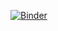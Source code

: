 [![Binder](https://mybinder.org/badge.svg)](https://mybinder.org/v2/gh/https%3A%2F%2Fhub.mybinder.org%2Fuser%2Flenecho-my-first-binder-lfpqwbpo%2Ftree/master)
